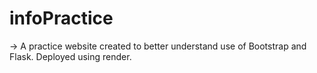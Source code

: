 # infoPractice
-> A practice website created to better understand use of Bootstrap and Flask. Deployed using render. 
